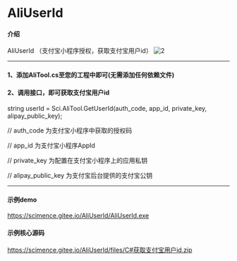 ﻿# AliUserId

#### 介绍
AliUserId （支付宝小程序授权，获取支付宝用户id）
![2](https://scimence.gitee.io/AliUserId/files/AliUserId.png)

--------------------------------------

#### 1、添加AliTool.cs至您的工程中即可(无需添加任何依赖文件)


#### 2、调用接口，即可获取支付宝用户id

string userId = Sci.AliTool.GetUserId(auth_code, app_id, private_key, alipay_public_key);

// auth_code 	为支付宝小程序中获取的授权码

// app_id	为支付宝小程序AppId

// private_key	为配置在支付宝小程序上的应用私钥

// alipay_public_key	为支付宝后台提供的支付宝公钥


--------------------------------------

#### 示例demo
https://scimence.gitee.io/AliUserId/AliUserId.exe


#### 示例核心源码
https://scimence.gitee.io/AliUserId/files/C#获取支付宝用户id.zip

